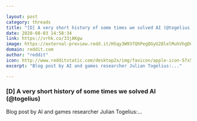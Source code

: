 ```yaml
---

layout: post
category: threads
title: "[D] A very short history of some times we solved AI (@togelius)"
date: 2020-08-03 14:58:34
link: https://vrhk.co/33jAKgw
image: https://external-preview.redd.it/HSqy3W93fQhPegQGyU28lelMuhVhgD0O2GZC9EAyPuI.jpg?width=72&height=37.6963350785&auto=webp&crop=72:37.6963350785,smart&s=8a4be8bb361ef531873b31fcba4e1ab4f490ed2b
domain: reddit.com
author: "reddit"
icon: http://www.redditstatic.com/desktop2x/img/favicon/apple-icon-57x57.png
excerpt: "Blog post by AI and games researcher Julian Togelius:..."

---
```


### [D] A very short history of some times we solved AI (@togelius)

Blog post by AI and games researcher Julian Togelius:...